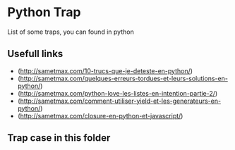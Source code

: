 # Python Trap

List of some traps, you can found in python

## Usefull links

- (http://sametmax.com/10-trucs-que-je-deteste-en-python/)
- (http://sametmax.com/quelques-erreurs-tordues-et-leurs-solutions-en-python/)
- (http://sametmax.com/python-love-les-listes-en-intention-partie-2/)
- (http://sametmax.com/comment-utiliser-yield-et-les-generateurs-en-python/)
- (http://sametmax.com/closure-en-python-et-javascript/)

## Trap case in this folder
